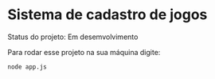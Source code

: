 <h1>Sistema de cadastro de jogos</h1>

Status do projeto: Em desemvolvimento

Para rodar esse projeto na sua máquina digite:

```
node app.js
```
